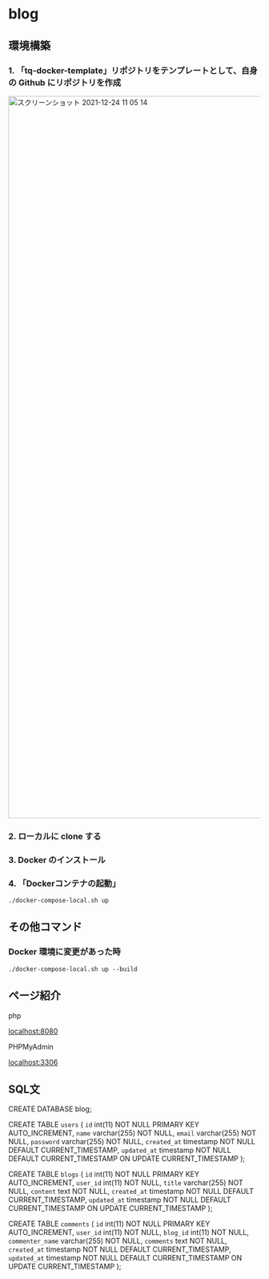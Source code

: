 # blog

## 環境構築

### 1. 「tq-docker-template」リポジトリをテンプレートとして、自身の Github にリポジトリを作成

<img width="1440" alt="スクリーンショット 2021-12-24 11 05 14" src="https://user-images.githubusercontent.com/63081802/147306983-b09827a5-cdbd-4061-a1c3-390496b266a8.png">

### 2. ローカルに clone する

### 3. Docker のインストール

### 4. 「Dockerコンテナの起動」

```
./docker-compose-local.sh up
```

## その他コマンド

### Docker 環境に変更があった時

```
./docker-compose-local.sh up --build
```

## ページ紹介

php

[localhost:8080](http://localhost:8080)

PHPMyAdmin

[localhost:3306](http://localhost:3306)

## SQL文

CREATE DATABASE blog;

CREATE TABLE `users` (
  `id` int(11) NOT NULL PRIMARY KEY AUTO_INCREMENT,
  `name` varchar(255) NOT NULL,
  `email` varchar(255) NOT NULL,
  `password` varchar(255) NOT NULL,
  `created_at` timestamp NOT NULL DEFAULT CURRENT_TIMESTAMP,
  `updated_at` timestamp NOT NULL DEFAULT CURRENT_TIMESTAMP ON UPDATE CURRENT_TIMESTAMP
);

CREATE TABLE `blogs` (
  `id` int(11) NOT NULL PRIMARY KEY AUTO_INCREMENT,
  `user_id` int(11) NOT NULL,
  `title` varchar(255) NOT NULL,
  `content` text NOT NULL,
  `created_at` timestamp NOT NULL DEFAULT CURRENT_TIMESTAMP,
  `updated_at` timestamp NOT NULL DEFAULT CURRENT_TIMESTAMP ON UPDATE CURRENT_TIMESTAMP
); 

CREATE TABLE `comments` (
  `id` int(11) NOT NULL PRIMARY KEY AUTO_INCREMENT,
  `user_id` int(11) NOT NULL,
  `blog_id` int(11) NOT NULL,
  `commenter_name` varchar(255) NOT NULL,
  `comments` text NOT NULL,
  `created_at` timestamp NOT NULL DEFAULT CURRENT_TIMESTAMP,
  `updated_at` timestamp NOT NULL DEFAULT CURRENT_TIMESTAMP ON UPDATE CURRENT_TIMESTAMP
); 